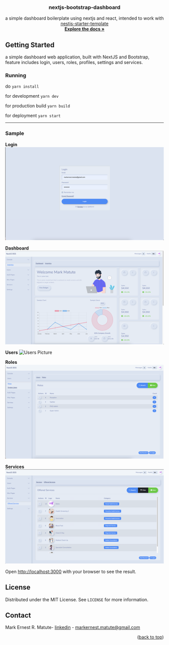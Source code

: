 <!-- PROJECT LOGO -->
<br />
<div align="center">
<h3 align="center">nextjs-bootstrap-dashboard</h3>
  <p align="center">
    a simple dashboard boilerplate using nextjs and react, intended to work with <a href="https://github.com/SimpleIdeaLabs/nestjs-starter-template">nestjs-starter-template</a>
    <br />
    <a href="https://github.com/SimpleIdeaLabs/nestjs-starter-template"><strong>Explore the docs »</strong></a>
    <br />
  </p>
</div>

<!-- GETTING STARTED -->
## Getting Started

a simple dashboard web application, built with NextJS and Bootstrap, feature includes login, users, roles, profiles, settings and services.

### Running

do `yarn install`

for development `yarn dev`

for production build `yarn build`

for deployment `yarn start`

---

### Sample

**Login**
![Login Picture](https://raw.githubusercontent.com/SimpleIdeaLabs/nextjs-bootstrap-dashboard/develop/public/images/screenshots/login.png)

**Dashboard**
![Dashboard Picture](https://raw.githubusercontent.com/SimpleIdeaLabs/nextjs-bootstrap-dashboard/develop/public/images/screenshots/dashboard.png)

**Users**
![Users Picture](https://raw.githubusercontent.com/SimpleIdeaLabs/nextjs-bootstrap-dashboard/develop/public/images/screenshots/users.png)

**Roles**
![Roles Picture](https://raw.githubusercontent.com/SimpleIdeaLabs/nextjs-bootstrap-dashboard/develop/public/images/screenshots/roles.png)

**Services**
![Services Picture](https://raw.githubusercontent.com/SimpleIdeaLabs/nextjs-bootstrap-dashboard/develop/public/images/screenshots/services.png)

Open [http://localhost:3000](http://localhost:3000) with your browser to see the result.

<a name="readme-top"></a>

<!-- LICENSE -->
## License

Distributed under the MIT License. See `LICENSE` for more information.

<!-- CONTACT -->
## Contact

Mark Ernest R. Matute- [linkedin](https://www.linkedin.com/in/mark-matute/) - markernest.matute@gmail.com

<p align="right">(<a href="#readme-top">back to top</a>)</p>
